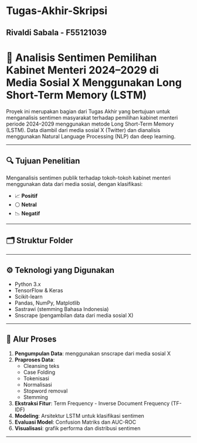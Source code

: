 # Tugas-Akhir-Skripsi

## Rivaldi Sabala - F55121039

# 🧠 Analisis Sentimen Pemilihan Kabinet Menteri 2024–2029 di Media Sosial X Menggunakan Long Short-Term Memory (LSTM)

Proyek ini merupakan bagian dari Tugas Akhir yang bertujuan untuk menganalisis sentimen masyarakat terhadap pemilihan kabinet menteri periode 2024–2029 menggunakan metode Long Short-Term Memory (LSTM). Data diambil dari media sosial X (Twitter) dan dianalisis menggunakan Natural Language Processing (NLP) dan deep learning.

---

## 🔍 Tujuan Penelitian

Menganalisis sentimen publik terhadap tokoh-tokoh kabinet menteri menggunakan data dari media sosial, dengan klasifikasi:
- 📈 **Positif**
- ⚪ **Netral**
- 📉 **Negatif**

---

## 🗂️ Struktur Folder


---

## ⚙️ Teknologi yang Digunakan

- Python 3.x
- TensorFlow & Keras
- Scikit-learn
- Pandas, NumPy, Matplotlib
- Sastrawi (stemming Bahasa Indonesia)
- Snscrape (pengambilan data dari media sosial X)

---

## 🔄 Alur Proses

1. **Pengumpulan Data**: menggunakan snscrape dari media sosial X
2. **Praproses Data**:
   - Cleansing teks
   - Case Folding
   - Tokenisasi
   - Normalisasi
   - Stopword removal
   - Stemming
3. **Ekstraksi Fitur**: Term Frequency - Inverse Document Frequency (TF-IDF)
4. **Modeling**: Arsitektur LSTM untuk klasifikasi sentimen
5. **Evaluasi Model**: Confusion Matriks dan AUC-ROC
6. **Visualisasi**: grafik performa dan distribusi sentimen

---


